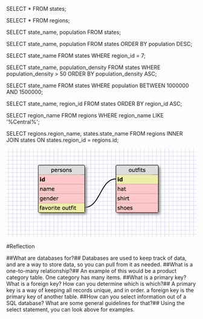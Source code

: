SELECT * FROM states;

SELECT * FROM regions;

SELECT state_name, population FROM states;

SELECT state_name, population FROM states ORDER BY population DESC;

SELECT state_name FROM states WHERE region_id = 7;

SELECT state_name, population_density FROM states WHERE population_density > 50 ORDER BY population_density ASC;

SELECT state_name FROM states WHERE population BETWEEN 1000000 AND 1500000;

SELECT state_name, region_id FROM states ORDER BY region_id ASC;

SELECT region_name FROM regions WHERE region_name LIKE '%Central%';

SELECT regions.region_name, states.state_name FROM regions INNER JOIN states ON states.region_id = regions.id;

![Shema](https://github.com/ZenStein/ZenStein.github.io/blob/master/phase-0/8-week-8/database-intro/imgs/schema.png)


#Reflection

##What are databases for?##
    Databases are used to keep track of data, and are a way to store data, so you can pull from it as needed.
##What is a one-to-many relationship?##
    An example of this would be a product category table. One category has many items.
##What is a primary key? What is a foreign key? How can you determine which is which?##
    A primary key is a way of keeping all records unique, and in order. a foreign key
    is the primary key of another table.
##How can you select information out of a SQL database? What are some general guidelines for that?##
    Using the select statement, you can look above for examples.